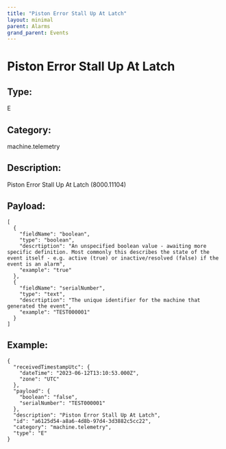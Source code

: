 ```yaml
---
title: "Piston Error Stall Up At Latch"
layout: minimal
parent: Alarms
grand_parent: Events
---
```


# Piston Error Stall Up At Latch

## Type:

E

## Category:

machine.telemetry

## Description: 

Piston Error Stall Up At Latch (8000.11104)

## Payload:

```
[
  {
    "fieldName": "boolean",
    "type": "boolean",
    "descrtiption": "An unspecified boolean value - awaiting more specific definition. Most commonly this describes the state of the event itself - e.g. active (true) or inactive/resolved (false) if the event is an alarm",
    "example": "true"
  },
  {
    "fieldName": "serialNumber",
    "type": "text",
    "descrtiption": "The unique identifier for the machine that generated the event",
    "example": "TEST000001"
  }
]
```

## Example:

```
{
  "receivedTimestampUtc": {
    "dateTime": "2023-06-12T13:10:53.000Z",
    "zone": "UTC"
  },
  "payload": {
    "boolean": "false",
    "serialNumber": "TEST000001"
  },
  "description": "Piston Error Stall Up At Latch",
  "id": "a6125d54-a8a6-4d8b-97d4-3d3882c5cc22",
  "category": "machine.telemetry",
  "type": "E"
}
```
